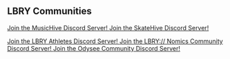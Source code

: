 ## LBRY Communities





<Person
  avatar="https://i.ibb.co/s2wPPRY/MUSICHIVE-LOGO.gif"
  imageClass="rounded"
  name="MusicHive"
  subtitle="An international community dedicated to connecting artists, musicians, producers and music lovers in many corners of the world.">
  <a href="https://discord.gg/qt3wM8prwN)">
    Join the MusicHive Discord Server!
  </a>
</Person>
<Person
  avatar="https://thumbnails.odycdn.com/optimize/s:200:0/quality:95/plain/https://spee.ch/8/b416b166fd9dbe4e.png"
  imageClass="rounded"
  name="Skatehive"
  subtitle="SkateHive is based on the anarchist roots of skateboarding, and is working at taking back control of our sport from the social media giants, who profit off the monopoly of our content. SkateHive is build on top of decentralized platforms that allows us to own our accounts, own our communities, which means rather than advertising on our content to generate value, we tokenize the likes, allowing us to retain the value generated by our content, for it to be sold on the free market in the form of a cryptocurrency.">
  <a href="https://discord.gg/Pa4vpKCSbt)">
    Join the SkateHive Discord Server!
  </a>


</Person>
<Person
  avatar="https://thumbnails.odycdn.com/optimize/s:200:0/quality:95/plain/https://spee.ch/9/0e2d84f2b297f845.jpg"
  imageClass="rounded"
  name="LBRY Athletes"
  subtitle="LBRY Sports was established on August 8, 2020 with the primary goal of providing sustainable support for underprivileged but deserving local runners and, at the same time, spreading the benefits of a healthy and active lifestyle for everyone.">
  <a href="https://discord.gg/59XzqecNdC">
    Join the LBRY Athletes Discord Server!
  </a>
</Person>
<Person
  avatar="https://i.imgur.com/zfB5T5e.gif"
  imageClass="rounded"
  name="Lbrynomics"
  subtitle="Nomics is the home of blockchain statistics where you can find all the best data for the top channels. Nomics is critical for helping you grow your channel or if you're just interested in how well other content creators are doing.">
  <a href="https://discord.gg/8sN9Uk5eYk">
    Join the LBRY:// Nomics Community Discord Server!
  </a>
</Person>
<Person
  avatar="https://thumbnails.odycdn.com/optimize/s:200:0/quality:95/plain/https://spee.ch/9/45245681a50082f7.jpg"
  imageClass="rounded"
  name="Odysee Server"
  subtitle="Odysee is a video sharing app that’s built on the open-source, decentralized, blockchain-based LBRY network.The use of this LBRY network as a foundation gives Odysee several distinct advantages over centralized video sharing platforms where a single company controls the data.">
  <a href="https://chat.odysee.com/">
    Join the Odysee Community Discord Server!
  </a>
</Person>

